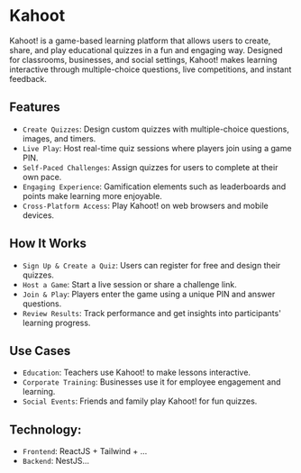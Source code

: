 # Kahoot

Kahoot! is a game-based learning platform that allows users to create, share, and play educational quizzes in a fun and engaging way. Designed for classrooms, businesses, and social settings, Kahoot! makes learning interactive through multiple-choice questions, live competitions, and instant feedback.

## Features

- `Create Quizzes`: Design custom quizzes with multiple-choice questions, images, and timers.
- `Live Play`: Host real-time quiz sessions where players join using a game PIN.
- `Self-Paced Challenges`: Assign quizzes for users to complete at their own pace.
- `Engaging Experience`: Gamification elements such as leaderboards and points make learning more enjoyable.
- `Cross-Platform Access`: Play Kahoot! on web browsers and mobile devices.

## How It Works

- `Sign Up & Create a Quiz`: Users can register for free and design their quizzes.
- `Host a Game`: Start a live session or share a challenge link.
- `Join & Play`: Players enter the game using a unique PIN and answer questions.
- `Review Results`: Track performance and get insights into participants' learning progress.

## Use Cases

- `Education`: Teachers use Kahoot! to make lessons interactive.
- `Corporate Training`: Businesses use it for employee engagement and learning.
- `Social Events`: Friends and family play Kahoot! for fun quizzes.

## Technology:

- `Frontend`: ReactJS + Tailwind + ...
- `Backend`: NestJS...
